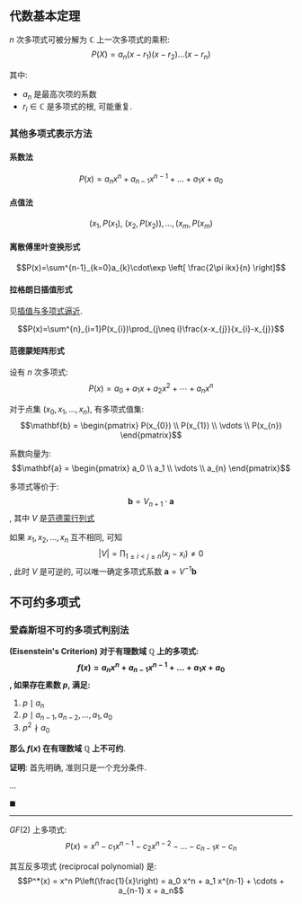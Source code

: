 ## 代数基本定理

$n$ 次多项式可被分解为 $\mathbb{C}$ 上一次多项式的乘积: $$P(X)=a_{n}(x-r_{1})(x-r_{2})\dots(x-r_{n})$$

其中:
- $a_{n}$ 是最高次项的系数
- $r_{i}\in \mathbb{C}$ 是多项式的根, 可能重复.

### 其他多项式表示方法

#### 系数法

$$P(x)=a_{n}x^{n}+a_{n-1}x^{n-1}+\dots+a_{1}x+a_{0}$$

#### 点值法

$$(x_{1},P(x_{1}),\ (x_{2},P(x_{2})),\dots,(x_{m},P(x_{m})$$

#### 离散傅里叶变换形式

$$P(x)=\sum^{n-1}_{k=0}a_{k}\cdot\exp \left[ \frac{2\pi ikx}{n} \right]$$

#### 拉格朗日插值形式

见[插值与多项式逼近](../../数值分析/插值与多项式逼近.md).

$$P(x)=\sum^{n}_{i=1}P(x_{i})\prod_{j\neq i}\frac{x-x_{j}}{x_{i}-x_{j}}$$

#### 范德蒙矩阵形式

设有 $n$ 次多项式: $$P(x) = a_0 + a_1x + a_2x^2 + \cdots + a_{n}x^{n}$$

对于点集 $(x_{0},x_{1},\dots,x_{n})$, 有多项式值集: $$\mathbf{b} =
   \begin{pmatrix}
   P(x_{0}) \\
   P(x_{1}) \\
   \vdots \\
   P(x_{n})
   \end{pmatrix}$$

系数向量为:
$$\mathbf{a} =
   \begin{pmatrix}
   a_0 \\
   a_1 \\
   \vdots \\
   a_{n}
   \end{pmatrix}$$

多项式等价于: $$\mathbf{b}=V_{n+1}\cdot \mathbf{a}$$, 其中 $V$ 是[范德蒙行列式](../../线性代数/行列式.md#范德蒙行列式)

如果 $x_{1},x_{2},\dots,x_{n}$ 互不相同, 可知 $$|V|=\prod_{1\leq i<j\leq n}(x_{j}-x_{i})\neq 0$$, 此时 $V$ 是可逆的, 可以唯一确定多项式系数 $\mathbf{a}=V^{-1}\mathbf{b}$

## 不可约多项式

### 爱森斯坦不可约多项式判别法

**(Eisenstein's Criterion) 对于有理数域 $\mathbb{Q}$ 上的多项式: $$f(x)=a_{n}x^{n}+a_{n-1}x^{n-1}+\dots+a_{1}x+a_{0}$$, 如果存在素数 $p$, 满足:**
1. $p\mid a_{n}$
2. $p\mid a_{n-1},a_{n-2},\dots,a_{1},a_{0}$
3. $p^{2}\nmid a_{0}$

**那么 $f(x)$ 在有理数域 $\mathbb{Q}$ 上不可约**.

**证明**: 首先明确, 准则只是一个充分条件.

...

$\blacksquare$

***

$GF(2)$ 上多项式: $$P(x)=x^n - c_1 x^{n-1} - c_2 x^{n-2} - \dots - c_{n-1} x - c_n$$

其互反多项式 (reciprocal polynomial) 是: 
$$P^*(x) = x^n P\left(\frac{1}{x}\right) = a_0 x^n + a_1 x^{n-1} + \cdots + a_{n-1} x + a_n$$